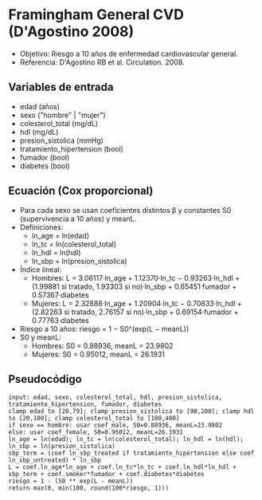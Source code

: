 # Framingham General CVD (D'Agostino 2008)

- Objetivo: Riesgo a 10 años de enfermedad cardiovascular general.
- Referencia: D'Agostino RB et al. Circulation. 2008.

## Variables de entrada
- edad (años)
- sexo ("hombre" | "mujer")
- colesterol_total (mg/dL)
- hdl (mg/dL)
- presion_sistolica (mmHg)
- tratamiento_hipertension (bool)
- fumador (bool)
- diabetes (bool)

## Ecuación (Cox proporcional)
- Para cada sexo se usan coeficientes distintos β y constantes S0 (supervivencia a 10 años) y meanL.
- Definiciones:
  - ln_age = ln(edad)
  - ln_tc = ln(colesterol_total)
  - ln_hdl = ln(hdl)
  - ln_sbp = ln(presion_sistolica)
- Índice lineal:
  - Hombres: L = 3.06117·ln_age + 1.12370·ln_tc − 0.93263·ln_hdl + (1.99881 si tratado, 1.93303 si no)·ln_sbp + 0.65451·fumador + 0.57367·diabetes
  - Mujeres: L = 2.32888·ln_age + 1.20904·ln_tc − 0.70833·ln_hdl + (2.82263 si tratado, 2.76157 si no)·ln_sbp + 0.69154·fumador + 0.77763·diabetes
- Riesgo a 10 años: riesgo = 1 − S0^(exp(L − meanL))
- S0 y meanL:
  - Hombres: S0 = 0.88936, meanL = 23.9802
  - Mujeres: S0 = 0.95012, meanL = 26.1931

## Pseudocódigo
```
input: edad, sexo, colesterol_total, hdl, presion_sistolica, tratamiento_hipertension, fumador, diabetes
clamp edad to [20,79]; clamp presion_sistolica to [90,200]; clamp hdl to [20,100]; clamp colesterol_total to [100,400]
if sexo == hombre: usar coef_male, S0=0.88936, meanL=23.9802
else: usar coef_female, S0=0.95012, meanL=26.1931
ln_age = ln(edad); ln_tc = ln(colesterol_total); ln_hdl = ln(hdl); ln_sbp = ln(presion_sistolica)
sbp_term = (coef ln_sbp_treated if tratamiento_hipertension else coef ln_sbp_untreated) * ln_sbp
L = coef.ln_age*ln_age + coef.ln_tc*ln_tc + coef.ln_hdl*ln_hdl + sbp_term + coef.smoker*fumador + coef.diabetes*diabetes
riesgo = 1 - (S0 ** exp(L - meanL))
return max(0, min(100, round(100*riesgo, 1)))
```

